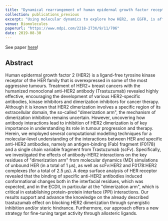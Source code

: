 ```yaml
---
title: "Dynamical rearrangement of human epidermal growth factor receptor 2 upon antibody binding: effects on the dimerization"
collection: publications_previous
excerpt: "Using molecular dynamics to explore how HER2, an EGFR, is affected by antibody binding and how this might affect its dimerisation."
venue: Biomolecules
paperurl: "https://www.mdpi.com/2218-273X/9/11/706"
date: 2019-08-30
---
```


See paper <u><a href="{{page.paperurl}}">here</a></u>!

## Abstract

Human epidermal growth factor 2 (HER2) is a ligand-free tyrosine kinase receptor of the HER family that is overexpressed in some of the most aggressive tumours. Treatment of HER2+ breast cancers with the humanized monoclonal anti-HER2 antibody (Trastuzumab) revealed highly effective, encouraging the development of various HER2-specific antibodies, kinase inhibitors and dimerization inhibitors for cancer therapy. Although it is known that HER2 dimerization involves a specific region of its extracellular domain, the so-called "dimerization arm", the mechanism of dimerization inhibition remains uncertain. However, uncovering how antibody interactions lead to inhibition of HER2 dimerization is of key importance in understanding its role in tumour progression and therapy. Herein, we employed several computational modelling techniques for a molecular-level understanding of the interactions between HER and specific anti-HER2 antibodies, namely an antigen-binding (Fab) fragment (F0178) and a single chain variable fragment from Trastuzumab (scFv). Specifically, we investigated the effects of antibody-HER2 interactions on the key residues of "dimerization arm" from molecular dynamics (MD) simulations of unbound HER (in a total of 1 µs), as well as scFv:HER2 and F0178:HER2 complexes (for a total of 2.5 µs). A deep surface analysis of HER receptor revealed that the binding of specific anti-HER2 antibodies induced conformational changes both in the interfacial residues, which was expected, and in the ECDII, in particular at the "dimerization arm", which is critical in establishing protein-protein interface (PPI) interactions. Our results support and advance the knowledge on the already described trastuzumab effect on blocking HER2 dimerization through synergistic inhibition and/or steric hindrance. Furthermore, our approach offers a new strategy for fine-tuning target activity through allosteric ligands.


